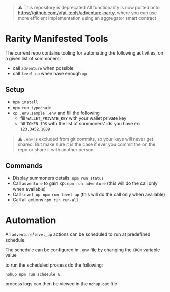 > :warning: This repository is deprecated
> All functionality is now ported onto https://github.com/vfat-tools/adventure-party, 
> where you can use more efficient implementation using an aggregator smart contract


# Rarity Manifested Tools

The current repo contains tooling for automating the following activities, on a given list of sommoners:

- call `adventure` when possible
- call `level_up` when have enough `xp`

## Setup 

- `npm install`
- `npm run typechain`
- `cp .env.sample .env` and fill the following 
  * fill `WALLET_PRIVATE_KEY` with your wallet private key
  * fill `TOKEN_IDS` with the list of summoners' ids you have ex: `123,3452,1889`


> :warning: `.env` is excluded from git commits, so your keys will never get shared.
But make sure it is the case if ever you commit the on the repo or share it
with another person

## Commands

- Display summoners details: `npm run status` 
- Call `adventure` to gain xp: `npm run adventure` (this will do the call only when available)
- Call `level_up`: `npm run level-up` (this will do the call only when available)
- Call all actions `npm run run-all`

# Automation

All `adventure`/`level_up` actions can be scheduled to run at predefined schedule. 

The schedule can be configured in `.env` file by changing the `CRON` variable value

to run the scheduled process do the following:

`nohup npm run schdeule &`

process logs can then be viewed in the `nohup.out` file

